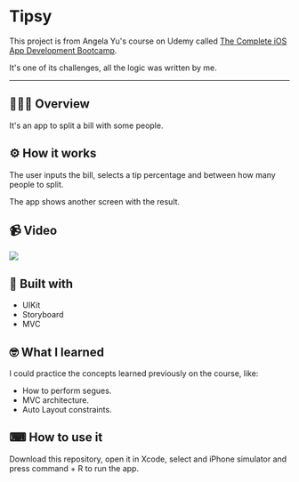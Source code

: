 <h1>Tipsy</h1>

This project is from Angela Yu's course on Udemy called [The Complete iOS App Development Bootcamp](https://www.udemy.com/course/ios-13-app-development-bootcamp/).

It's one of its challenges, all the logic was written by me.

---

## 💁🏽‍♂️ Overview

It's an app to split a bill with some people.

## ⚙️ How it works

The user inputs the bill, selects a tip percentage
and between how many people to split.

The app shows another screen with the result.

## 📹 Video

![](https://media.giphy.com/media/kmkQZYQfaEOmDaYqXz/giphy.gif)

## 🔨 Built with

* UIKit
* Storyboard
* MVC 

## 🤓 What I learned

I could practice the concepts learned previously on the course, like: 

* How to perform segues. 
* MVC architecture.
* Auto Layout constraints.

## ⌨ How to use it

Download this repository, open it in Xcode, select and iPhone
simulator and press command + R to run the app.

